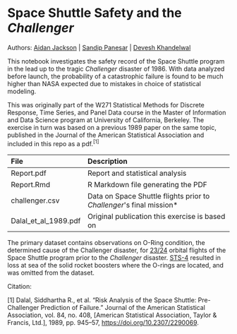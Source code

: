# Space Shuttle Safety and the *Challenger*

Authors: [Aidan Jackson](https://github.com/aidan-jackson-data) | [Sandip Panesar](https://github.com/spanesarmids) | [Devesh Khandelwal](https://github.com/devesh-k)

This notebook investigates the safety record of the Space Shuttle program in the lead up to the tragic *Challenger* disaster of 1986. With data analyzed before launch, the probability of a catastrophic failure is found to be much higher than NASA expected due to mistakes in choice of statistical modeling.

This was originally part of the W271 Statistical Methods for Discrete Response, Time Series, and Panel Data course in the Master of Information and Data Science program at University of California, Berkeley. The exercise in turn was based on a previous 1989 paper on the same topic, published in the Journal of the American Statistical Association and included in this repo as a pdf.<sup>[1]</sup>

| File      | Description |
| :----------- | :----------- |
| Report.pdf      | Report and statistical analysis       |
| Report.Rmd   | R Markdown file generating the PDF        |
| challenger.csv | Data on Space Shuttle flights prior to *Challenger*'s final mission* |
| Dalal_et_al_1989.pdf | Original publication this exercise is based on |

The primary dataset contains observations on O-Ring condition, the determined cause of the Challenger disaster, for [23/24](https://en.wikipedia.org/wiki/List_of_Space_Shuttle_missions#Launches_and_orbital_flights) orbital flights of the Space Shuttle program prior to the *Challenger* disaster. [STS-4](https://en.wikipedia.org/wiki/STS-4) resulted in loss at sea of the solid rocket boosters where the O-rings are located, and was omitted from the dataset.

Citation:

[1] Dalal, Siddhartha R., et al. “Risk Analysis of the Space Shuttle: Pre-Challenger Prediction of Failure.” Journal of the American Statistical Association, vol. 84, no. 408, [American Statistical Association, Taylor & Francis, Ltd.], 1989, pp. 945–57, https://doi.org/10.2307/2290069.
